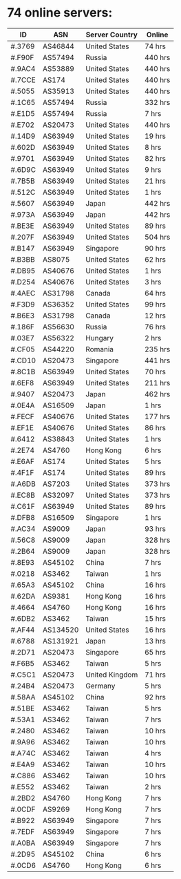 # 74 online servers:

| ID | ASN | Server Country | Online |
| ------ | ------ | ------ | ------ |
| #.3769 | AS46844 | United States | 74 hrs |
| #.F90F | AS57494 | Russia | 440 hrs |
| #.9AC4 | AS53889 | United States | 440 hrs |
| #.7CCE | AS174 | United States | 440 hrs |
| #.5055 | AS35913 | United States | 440 hrs |
| #.1C65 | AS57494 | Russia | 332 hrs |
| #.E1D5 | AS57494 | Russia | 7 hrs |
| #.E702 | AS20473 | United States | 440 hrs |
| #.14D9 | AS63949 | United States | 19 hrs |
| #.602D | AS63949 | United States | 8 hrs |
| #.9701 | AS63949 | United States | 82 hrs |
| #.6D9C | AS63949 | United States | 9 hrs |
| #.7B5B | AS63949 | United States | 21 hrs |
| #.512C | AS63949 | United States | 1 hrs |
| #.5607 | AS63949 | Japan | 442 hrs |
| #.973A | AS63949 | Japan | 442 hrs |
| #.BE3E | AS63949 | United States | 89 hrs |
| #.207F | AS63949 | United States | 504 hrs |
| #.B147 | AS63949 | Singapore | 90 hrs |
| #.B3BB | AS8075 | United States | 62 hrs |
| #.DB95 | AS40676 | United States | 1 hrs |
| #.D254 | AS40676 | United States | 3 hrs |
| #.4AEC | AS31798 | Canada | 64 hrs |
| #.F3D9 | AS36352 | United States | 99 hrs |
| #.B6E3 | AS31798 | Canada | 12 hrs |
| #.186F | AS56630 | Russia | 76 hrs |
| #.03E7 | AS56322 | Hungary | 2 hrs |
| #.CF05 | AS44220 | Romania | 235 hrs |
| #.CD10 | AS20473 | Singapore | 441 hrs |
| #.8C1B | AS63949 | United States | 70 hrs |
| #.6EF8 | AS63949 | United States | 211 hrs |
| #.9407 | AS20473 | Japan | 462 hrs |
| #.0E4A | AS16509 | Japan | 1 hrs |
| #.FECF | AS40676 | United States | 177 hrs |
| #.EF1E | AS40676 | United States | 86 hrs |
| #.6412 | AS38843 | United States | 1 hrs |
| #.2E74 | AS4760 | Hong Kong | 6 hrs |
| #.E6AF | AS174 | United States | 5 hrs |
| #.4F1F | AS174 | United States | 89 hrs |
| #.A6DB | AS7203 | United States | 373 hrs |
| #.EC8B | AS32097 | United States | 373 hrs |
| #.C61F | AS63949 | United States | 89 hrs |
| #.DFB8 | AS16509 | Singapore | 1 hrs |
| #.AC34 | AS9009 | Japan | 93 hrs |
| #.56C8 | AS9009 | Japan | 328 hrs |
| #.2B64 | AS9009 | Japan | 328 hrs |
| #.8E93 | AS45102 | China | 7 hrs |
| #.0218 | AS3462 | Taiwan | 1 hrs |
| #.65A3 | AS45102 | China | 16 hrs |
| #.62DA | AS9381 | Hong Kong | 16 hrs |
| #.4664 | AS4760 | Hong Kong | 16 hrs |
| #.6DB2 | AS3462 | Taiwan | 15 hrs |
| #.AF44 | AS134520 | United States | 16 hrs |
| #.6788 | AS131921 | Japan | 13 hrs |
| #.2D71 | AS20473 | Singapore | 65 hrs |
| #.F6B5 | AS3462 | Taiwan | 5 hrs |
| #.C5C1 | AS20473 | United Kingdom | 71 hrs |
| #.24B4 | AS20473 | Germany | 5 hrs |
| #.58AA | AS45102 | China | 92 hrs |
| #.51BE | AS3462 | Taiwan | 5 hrs |
| #.53A1 | AS3462 | Taiwan | 7 hrs |
| #.2480 | AS3462 | Taiwan | 10 hrs |
| #.9A96 | AS3462 | Taiwan | 10 hrs |
| #.A74C | AS3462 | Taiwan | 4 hrs |
| #.E4A9 | AS3462 | Taiwan | 10 hrs |
| #.C886 | AS3462 | Taiwan | 10 hrs |
| #.E552 | AS3462 | Taiwan | 2 hrs |
| #.2BD2 | AS4760 | Hong Kong | 7 hrs |
| #.0CDF | AS9269 | Hong Kong | 7 hrs |
| #.B922 | AS63949 | Singapore | 7 hrs |
| #.7EDF | AS63949 | Singapore | 7 hrs |
| #.A0BA | AS63949 | Singapore | 7 hrs |
| #.2D95 | AS45102 | China | 6 hrs |
| #.0CD6 | AS4760 | Hong Kong | 6 hrs |

